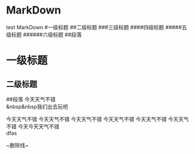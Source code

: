 # MarkDown
test MarkDown
#一级标题
##二级标题
###三级标题
####四级标题
#####五级标题
######六级标题
##段落

一级标题
===

二级标题
---

##段落
今天天气不错  
&nbsp&nbsp我们出去玩吧

今天天气不错  今天天气不错  今天天气不错  今天天气不错  今天天气不错  今天天气不错  今天今天天气不错    
dfas

~删除线~